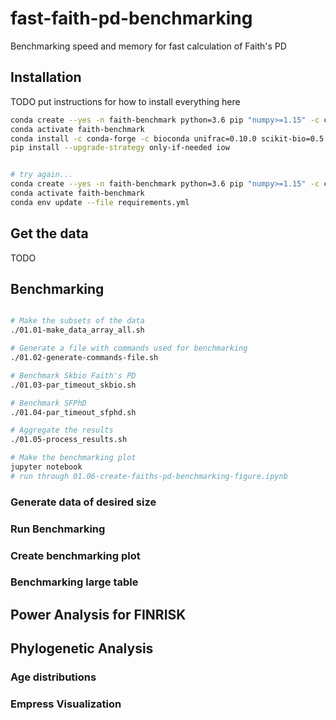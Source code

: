 # fast-faith-pd-benchmarking
Benchmarking speed and memory for fast calculation of Faith's PD

## Installation
TODO put instructions for how to install everything here


```bash
conda create --yes -n faith-benchmark python=3.6 pip "numpy>=1.15" -c conda-forge
conda activate faith-benchmark
conda install -c conda-forge -c bioconda unifrac=0.10.0 scikit-bio=0.5.4 biom-format scipy seaborn
pip install --upgrade-strategy only-if-needed iow


# try again...
conda create --yes -n faith-benchmark python=3.6 pip "numpy>=1.15" -c conda-forge
conda activate faith-benchmark
conda env update --file requirements.yml 
```

## Get the data
TODO

## Benchmarking
```bash

# Make the subsets of the data
./01.01-make_data_array_all.sh

# Generate a file with commands used for benchmarking
./01.02-generate-commands-file.sh

# Benchmark Skbio Faith's PD
./01.03-par_timeout_skbio.sh

# Benchmark SFPhD
./01.04-par_timeout_sfphd.sh

# Aggregate the results
./01.05-process_results.sh

# Make the benchmarking plot
jupyter notebook
# run through 01.06-create-faiths-pd-benchmarking-figure.ipynb

```

### Generate data of desired size

### Run Benchmarking

### Create benchmarking plot

### Benchmarking large table


## Power Analysis for FINRISK


## Phylogenetic Analysis

### Age distributions

### Empress Visualization

